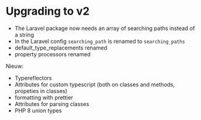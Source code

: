 # Upgrading to v2

- The Laravel package now needs an array of searching paths instead of a string
- In the Laravel config `searching_path` is renamed to `searching_paths`
- default_type_replacements renamed
- property processors renamed


Nieuw:
- Typereflectors
- Attributes for custom typescript (both on classes and methods, propeties in classes)
- formatting with prettier
- Attributes for parsing classes
- PHP 8 union types
